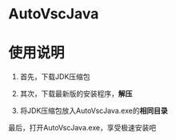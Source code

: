 # AutoVscJava
 
# 使用说明
1. 首先，下载JDK压缩包

2. 其次，下载最新版的安装程序，**解压**

3. 将JDK压缩包放入AutoVscJava.exe的**相同目录**

最后，打开AutoVscJava.exe，享受极速安装吧
